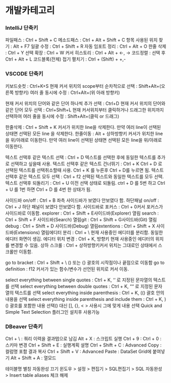 # 개발카테고리

### IntelliJ 단축키 ###
파일패스 : Ctrl + Shift + C
메소드패스 : Ctrl + Alt + Shift + C
항목 사용된 위치 찾기 : Alt + F7
일괄 수정 : Ctrl + Shift + R
자동 임포트 정리 : Ctrl + Alt + O
한줄 삭제 : Ctrl + Y
선택 확장 : Ctrl + W
커서 히스토리 : Ctrl + Alt + ←, →
코드정렬 : 선택 후 Ctrl + Alt + L
코드블록(전체) 접기 펼치기 : Ctrl + (Shift) + +,-

### VSCODE 단축키 ###
키보드숏컷 : Ctrl+K+S
현재 커서 위치의 scope부터 순차적으로 선택 : Shift+Alt+(오른쪽 방향키)
여러 줄 동시에 수정 : Ctrl+Alt+(위 아래 방향키)

현재 커서 위치의 단어와 같은 단어 하나씩 추가 선택 : Ctrl+D
현재 커서 위치의 단어와 같은 단어 모두 선택 : Ctrl+Shift+L
현재 커서위치부터 클릭하거나 드래그한 위치까지 선택하여 여러 줄을 동시에 수정 : Shift+Alt+(클릭 or 드래그)

한줄삭제 : Ctrl + Shift + K 커서가 위치한 line을 삭제한다. 만약 여러 line이 선택된 상태면 선택된 모든 line 을 삭제한다.
한줄이동 : Alt + 상하방향키 커서가 위치한 line을 위/아래로 이동한다. 만약 여러 line이 선택된 상태면 선택된 모든 line을 위/아래로 이동한다.

텍스트 선택후 같은 텍스트 선택 : Ctrl + D 텍스트를 선택한 후에 동일한 텍스트를 추가로 선택하고 싶을때 사용.
텍스트 선택후 같은 텍스트 건너뛰기 : Ctrl + K Ctrl + D 로 선택된 텍스트를 선택취소할때 사용. Ctrl + K 를 누른후 Ctrl + D를 누르면 됨.
텍스트 선택후 같은 텍스트 모두 선택 : Ctrl + f2 선택된 텍스트와 동일한 텍스트를 모두 선택.
텍스트 선택후 되돌리기 : Ctrl + U 이전 선택 상태로 되돌림. ctrl + D 를 5번 하고 Ctrl + U 를 1번 하면 Ctrl + D 를 4번 한 상태가 됨.

사이드바 on/off : Ctrl + B 좌측 사이드바가 보였다 안보였다 함.
하단패널 on/off : Ctrl + J 하단 패널이 보였다 안보였다 함.
사이드바로 포커스 : Ctrl + 0커서 포커스가 사이드바로 이동함.
explorer : Ctrl + Shift + E사이드바(Explorer) 열림
search : Ctrl + Shift + F
사이드바(Search) 열림git : Ctrl + Shift + G사이드바(Git) 열림
debug : Ctrl + Shift + D
사이드바(Debug) 열림extentions : Ctrl + Shift + X
사이드바(Extensions) 열림에디터 분리 : Ctrl + \ 현재 사용중인 에디터를 분리함. 동일한 에디터 화면이 생김.
에디터 위치 변경 : Ctrl + K, 방향키 현재 사용중인 에디터의 위치를 변경할 수 있음.
상하 스크롤 : Ctrl + 상하방향키커서 위치는 그대로인 상태에서 스크롤만 이동함.

go to bracket : Ctrl + Shift + \ () 또는 {} 괄호의 시작점이나 끝점으로 이동함
go to definition : f12 커서가 있는 함수/변수가 선언된 위치로 커서 이동.

select everything between single quotes : Ctrl + K, ‘‘ 로 지정된 문자열의 텍스트를 선택
select everything between double quotes : Ctrl + K, ““ 로 지정된 문자열의 텍스트를 선택
select everything inside parenthesis : Ctrl + K, (() 괄호 안의 내용을 선택
select everything inside parenthesis and include them : Ctrl + K, )() 괄호를 포함한 내용 선택() 대신 [], {}, < > 사용시 그에 맞게 내용 선택
Quick and Simple Text Selection 플러그인 설치후 사용가능

### DBeaver 단축키 ###
Ctrl + \ : 쿼리 이력을 결과탭으로 남김
Alt + X : 스크립트 실행
Ctrl + 9 :
Ctrl + 0 : 스키마 변경
Ctrl + Shift + E : 실행계획 설명
Ctrl + Shift + C : Advanced Copy : 컬럼명 포함 결과 복사
Ctrl + Shift + V : Advanced Paste : DataSet Grid에 붙여넣기
Alt + Shift + A : 열모드

테이블명 별칭 자동완성 끄기
윈도우 > 설정 > 편집기 > SQL편집기 > SQL 자동완성 > Insert table aliases 체크 해제